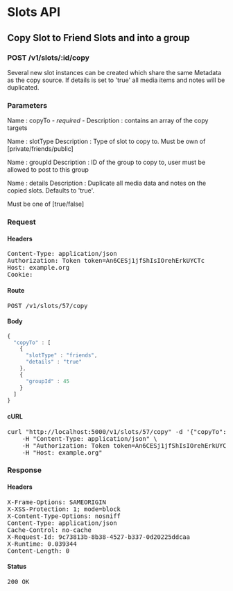 # Slots API

## Copy Slot to Friend Slots and into a group

### POST /v1/slots/:id/copy

Several new slot instances can be created which share the same Metadata as the copy source. If details is set to &#39;true&#39; all media items and notes will be duplicated.

### Parameters

Name : copyTo *- required -*
Description : contains an array of the copy targets

Name : slotType
Description : Type of slot to copy to. Must be own of [private/friends/public]

Name : groupId
Description : ID of the group to copy to, user must be allowed to post to this group

Name : details
Description : Duplicate all media data and notes on the copied slots. Defaults to &#39;true&#39;.

Must be one of [true/false]

### Request

#### Headers

<pre>Content-Type: application/json
Authorization: Token token=An6CESj1jfShIsIOrehErkUYCTc
Host: example.org
Cookie: </pre>

#### Route

<pre>POST /v1/slots/57/copy</pre>

#### Body
```javascript
{
  "copyTo" : [
    {
      "slotType" : "friends",
      "details" : "true"
    },
    {
      "groupId" : 45
    }
  ]
}
```


#### cURL

<pre class="request">curl &quot;http://localhost:5000/v1/slots/57/copy&quot; -d &#39;{&quot;copyTo&quot;:[{&quot;slotType&quot;:&quot;friends&quot;,&quot;details&quot;:&quot;true&quot;},{&quot;groupId&quot;:45}]}&#39; -X POST \
	-H &quot;Content-Type: application/json&quot; \
	-H &quot;Authorization: Token token=An6CESj1jfShIsIOrehErkUYCTc&quot; \
	-H &quot;Host: example.org&quot;</pre>

### Response

#### Headers

<pre>X-Frame-Options: SAMEORIGIN
X-XSS-Protection: 1; mode=block
X-Content-Type-Options: nosniff
Content-Type: application/json
Cache-Control: no-cache
X-Request-Id: 9c73813b-8b38-4527-b337-0d20225ddcaa
X-Runtime: 0.039344
Content-Length: 0</pre>

#### Status

<pre>200 OK</pre>

